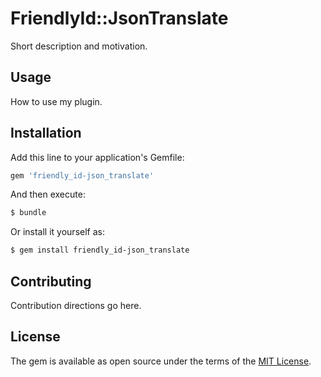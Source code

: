 # FriendlyId::JsonTranslate
Short description and motivation.

## Usage
How to use my plugin.

## Installation
Add this line to your application's Gemfile:

```ruby
gem 'friendly_id-json_translate'
```

And then execute:
```bash
$ bundle
```

Or install it yourself as:
```bash
$ gem install friendly_id-json_translate
```

## Contributing
Contribution directions go here.

## License
The gem is available as open source under the terms of the [MIT License](http://opensource.org/licenses/MIT).

